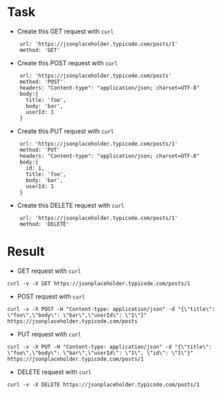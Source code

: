 
# Task 

* Create this GET request with `curl`
```
    url: 'https://jsonplaceholder.typicode.com/posts/1'
    method: 'GET'
```

* Create this POST request with `curl`
```
    url: 'https://jsonplaceholder.typicode.com/posts'
    method: 'POST'
    headers: "Content-type": "application/json; charset=UTF-8"
    body:{
      title: 'foo',
      body: 'bar',
      userId: 1
    }
```


* Create this PUT request with `curl`
```
    url: 'https://jsonplaceholder.typicode.com/posts/1'
    method: 'PUT'
    headers: "Content-type": "application/json; charset=UTF-8"
    body:{
      id: 1,
      title: 'foo',
      body: 'bar',
      userId: 1
    }
```
  
* Create this DELETE request with `curl`
```
    url: 'https://jsonplaceholder.typicode.com/posts/1'
    method: 'DELETE'
```
   
# Result

* GET request with `curl`
```
curl -v -X GET https://jsonplaceholder.typicode.com/posts/1
```

* POST request with `curl`
```
curl -v -X POST -H "Content-type: application/json" -d "{\"title\": \"foo\",\"body\": \"bar\",\"userId\": \"1\"}"  https://jsonplaceholder.typicode.com/posts 
```


* PUT request with `curl`
```
curl -v -X PUT -H "Content-type: application/json" -d "{\"title\": \"foo\",\"body\": \"bar\",\"userId\": \"1\", \"id\": \"1\"}" https://jsonplaceholder.typicode.com/posts/1
```
  
* DELETE request with `curl`
```
curl -v -X DELETE https://jsonplaceholder.typicode.com/posts/1
```
